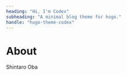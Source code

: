 ```yaml
---
heading: "Hi, I'm Codex"
subheading: "A minimal blog theme for hugo."
handle: "hugo-theme-codex"
---
```

# About
Shintaro Oba